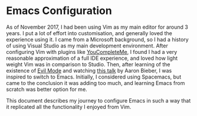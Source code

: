 # Emacs Configuration

As of November 2017, I had been using Vim as my main editor for around 3 years. I put a lot of effort into customisation, and generally loved the experience using it. I came from a Microsoft background, so I had a history of using Visual Studio as my main development environment. After configuring Vim with plugins like [YouCompleteMe](https://github.com/Valloric/YouCompleteMe), I found I had a very reasonable approximation of a full IDE experience, and loved how light weight Vim was in comparison to Studio. Then, after learning of the existence of [Evil Mode](https://www.emacswiki.org/emacs/Evil) and watching [this talk](https://www.youtube.com/watch?v=JWD1Fpdd4Pc) by Aaron Bieber, I was inspired to switch to Emacs. Initially, I considered using Spacemacs, but came to the conclusion it was adding too much, and learning Emacs from scratch was better option for me.

This document describes my journey to configure Emacs in such a way that it replicated all the functionality I enjoyed from Vim.
